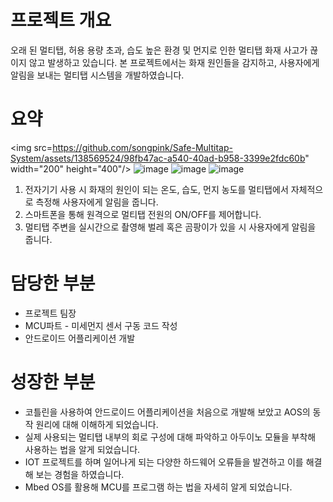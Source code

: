# 프로젝트 개요

오래 된 멀티탭, 허용 용량 초과, 습도 높은 환경 및 먼지로 인한 멀티탭 화재 사고가 끊이지 않고 발생하고 있습니다. 본 프로젝트에서는 화재 원인들을 감지하고, 사용자에게 알림을 보내는 멀티탭 시스템을 개발하였습니다.



# 요약

<img src=https://github.com/songpink/Safe-Multitap-System/assets/138569524/98fb47ac-a540-40ad-b958-3399e2fdc60b" width="200" height="400"/>
![image](https://github.com/songpink/Safe-Multitap-System/assets/138569524/b61212f8-deaa-4f5b-bc11-e4c73590523b)
![image](https://github.com/songpink/Safe-Multitap-System/assets/138569524/163b7bd0-cd70-4a64-8226-23cddd891fdf)
![image](https://github.com/songpink/Safe-Multitap-System/assets/138569524/8db13c31-db60-4f9f-b738-479865046d40)



1. 전자기기 사용 시 화재의 원인이 되는 온도, 습도, 먼지 농도를 멀티탭에서 자체적으로 측정해 사용자에게 알림을 줍니다.
2. 스마트폰을 통해 원격으로 멀티탭 전원의 ON/OFF를 제어합니다.
3. 멀티탭 주변을 실시간으로 촬영해 벌레 혹은 곰팡이가 있을 시 사용자에게 알림을 줍니다.

# 담당한 부분

- 프로젝트 팀장
- MCU파트 - 미세먼지 센서 구동 코드 작성
- 안드로이드 어플리케이션 개발

# 성장한 부분

- 코틀린을 사용하여 안드로이드 어플리케이션을 처음으로 개발해 보았고 AOS의 동작 원리에 대해 이해하게 되었습니다.
- 실제 사용되는 멀티탭 내부의 회로 구성에 대해 파악하고 아두이노 모듈을 부착해 사용하는 법을 알게 되었습니다.
- IOT 프로젝트를 하며 일어나게 되는 다양한 하드웨어 오류들을 발견하고 이를 해결해 보는 경험을 하였습니다.
- Mbed OS를 활용해 MCU를 프로그램 하는 법을 자세히 알게 되었습니다.
